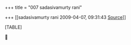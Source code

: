 +++
title = "007 sadasivamurty rani"

+++
[[sadasivamurty rani	2009-04-07, 09:31:43 [Source](https://groups.google.com/g/bvparishat/c/J9cn7fzdXLc)]]



[TABLE]



